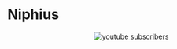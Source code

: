 # Niphius

<p align="middle">
 <a href="https://www.youtube.com/channel/UCYuPCgdPVFysd6qjzrq92aQ?sub_confirmation=1">
  <img alt="youtube subscribers" title="Subscribe to my Youtube channel" src="https://custom-icon-badges.demolab.com/youtube/channel/subscribers/UCYuPCgdPVFysd6qjzrq92aQ?color=%23E05D44&label=SUBSCRIBE&logo=video&logoColor=white&style=for-the-badge&labalColor=CE4630"/>
  </p>
